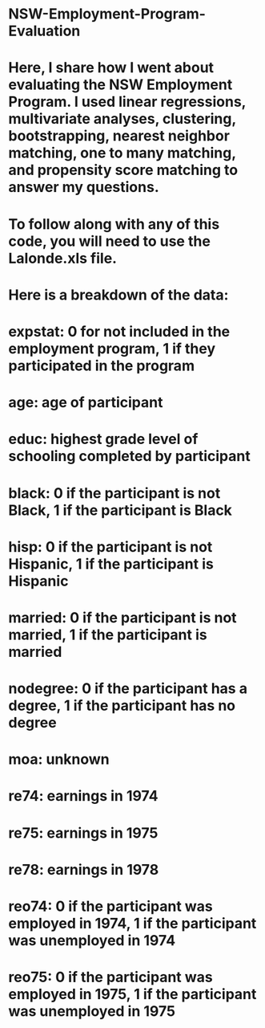 # NSW-Employment-Program-Evaluation
# Here, I share how I went about evaluating the NSW Employment Program. I used linear regressions, multivariate analyses, clustering, bootstrapping, nearest neighbor matching, one to many matching, and propensity score matching to answer my questions.

# To follow along with any of this code, you will need to use the Lalonde.xls file.

# Here is a breakdown of the data:
# expstat: 0 for not included in the employment program, 1 if they participated in the program
# age: age of participant
# educ: highest grade level of schooling completed by participant
# black: 0 if the participant is not Black, 1 if the participant is Black
# hisp: 0 if the participant is not Hispanic, 1 if the participant is Hispanic
# married: 0 if the participant is not married, 1 if the participant is married
# nodegree: 0 if the participant has a degree, 1 if the participant has no degree
# moa: unknown
# re74: earnings in 1974
# re75: earnings in 1975
# re78: earnings in 1978
# reo74: 0 if the participant was employed in 1974, 1 if the participant was unemployed in 1974
# reo75: 0 if the participant was employed in 1975, 1 if the participant was unemployed in 1975
